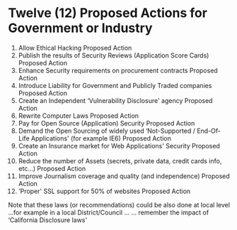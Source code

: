 # Twelve (12) Proposed Actions for Government or Industry

1. Allow Ethical Hacking Proposed Action
2. Publish the results of Security Reviews (Application Score Cards) Proposed Action
3. Enhance Security requirements on procurement contracts Proposed Action
4. Introduce Liability for Government and Publicly Traded companies Proposed Action
5. Create an Independent ‘Vulnerability Disclosure' agency Proposed Action
6. Rewrite Computer Laws Proposed Action
7. Pay for Open Source (Application) Security Proposed Action
8. Demand the Open Sourcing of widely used ‘Not-Supported / End-Of-Life Applications' (for example IE6) Proposed Action
9. Create an Insurance market for Web Applications' Security Proposed Action
10. Reduce the number of Assets (secrets, private data, credit cards info, etc...) Proposed Action
11. Improve Journalism coverage and quality (and independence) Proposed Action
12. ‘Proper' SSL support for 50% of websites Proposed Action


Note that these laws (or recommendations) could be also done at local level
	 	 	 ...for example in a local District/Council ...
	 	 	 	 	 ... remember the impact of
     ‘California Disclosure laws'
